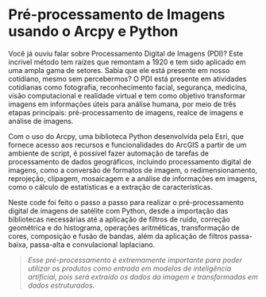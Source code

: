 # Pré-processamento de Imagens usando o Arcpy e Python
Você já ouviu falar sobre Processamento Digital de Imagens (PDI)? Este incrível método tem raízes que remontam a 1920 e tem sido aplicado em uma ampla gama de setores. Sabia que ele está presente em nosso cotidiano, mesmo sem percebermos? O PDI está presente em atividades cotidianas como fotografia, reconhecimento facial, segurança, medicina, visão computacional e realidade virtual e tem como objetivo transformar imagens em informações úteis para análise humana, por meio de três etapas principais: pré-processamento de imagens, realce de imagens e análise de imagens.

Com o uso do Arcpy, uma biblioteca Python desenvolvida pela Esri, que fornece acesso aos recursos e funcionalidades do ArcGIS a partir de um ambiente de script, é possível fazer automação de tarefas de processamento de dados geográficos, incluindo processamento digital de imagens, como a conversão de formatos de imagem, o redimensionamento, reprojeção, clipagem, mosaicagem e a análise de informações em imagens, como o cálculo de estatísticas e a extração de características.

Neste code foi feito o passo a passo para realizar o pré-processamento digital de imagens de satélite com Python, desde a importação das bibliotecas necessárias até a aplicação de filtros de ruído, correção geométrica e do histograma, operações aritméticas, transformação de cores, composição e fusão de bandas, além da aplicação de filtros passa-baixa, passa-alta e convulacional laplaciano.

> *Esse pré-processamento é extremamente importante para poder utilizar os produtos como entrada em modelos de inteligência artificial, pois será extraído os dados da imagem e transformadas em dados estruturados.*
>
